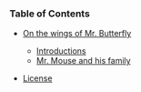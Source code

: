 ### Table of Contents

* [On the wings of Mr. Butterfly](01-on-the-wings-of-mr-butterfly/00-chapter.md)
    + [Introductions](01-on-the-wings-of-mr-butterfly/01-introductions.md)
    + [Mr. Mouse and his family](01-on-the-wings-of-mr-butterfly/02-mr-mouse-and-his-family.md)

* [License](COPYING.md)
